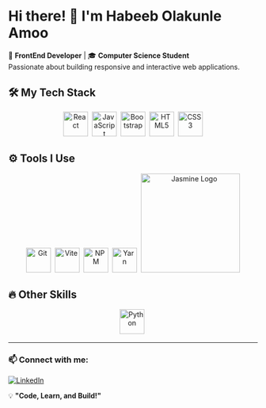 # Hi there! 👋 I'm Habeeb Olakunle Amoo

🚀 **FrontEnd Developer** | 🎓 **Computer Science Student**  
Passionate about building responsive and interactive web applications.

## 🛠 My Tech Stack  
<div align="center">
  <img src="https://cdn.jsdelivr.net/gh/devicons/devicon/icons/react/react-original.svg" title="React" width="50" height="50"/>&nbsp;
  <img src="https://cdn.jsdelivr.net/gh/devicons/devicon/icons/javascript/javascript-original.svg" title="JavaScript" width="50" height="50"/>&nbsp;
  <img src="https://cdn.jsdelivr.net/gh/devicons/devicon/icons/bootstrap/bootstrap-original.svg" title="Bootstrap" width="50" height="50"/>&nbsp;
  <img src="https://cdn.jsdelivr.net/gh/devicons/devicon/icons/html5/html5-original.svg" title="HTML5" width="50" height="50"/>&nbsp;
  <img src="https://cdn.jsdelivr.net/gh/devicons/devicon/icons/css3/css3-original.svg" title="CSS3" width="50" height="50"/>
</div>

## ⚙️ Tools I Use
<div align="center">
  <img src="https://cdn.jsdelivr.net/gh/devicons/devicon/icons/git/git-original.svg" title="Git" width="50" height="50"/>&nbsp;
  <img src="https://cdn.jsdelivr.net/gh/devicons/devicon/icons/vitejs/vitejs-original.svg" title="Vite" width="50" height="50"/>&nbsp;
  <img src="https://cdn.jsdelivr.net/gh/devicons/devicon/icons/npm/npm-original-wordmark.svg" title="NPM" width="50" height="50"/>&nbsp;
  <img src="https://cdn.jsdelivr.net/gh/devicons/devicon/icons/yarn/yarn-original.svg" title="Yarn" width="50" height="50"/>&nbsp;
  <img src="https://jasmine.github.io/images/jasmine-horizontal.svg" alt="Jasmine Logo" width="200">
</div>

## 🔥 Other Skills  
<div align="center">
  <img src="https://cdn.jsdelivr.net/gh/devicons/devicon/icons/python/python-original.svg" title="Python" width="50" height="50"/>&nbsp;
</div>

---

### 📫 Connect with me:  
[![LinkedIn](https://img.shields.io/badge/LinkedIn-0077B5?style=for-the-badge&logo=linkedin)](https://www.linkedin.com/in/habeeb-amoo-a599232b8)

💡 **"Code, Learn, and Build!"**
